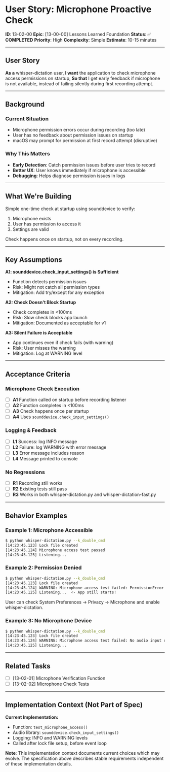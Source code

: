 # User Story: Microphone Proactive Check

**ID**: 13-02-00
**Epic**: [13-00-00] Lessons Learned Foundation
**Status**: ✅ **COMPLETED**
**Priority**: High
**Complexity**: Simple
**Estimate**: 10-15 minutes

---

## User Story

**As a** whisper-dictation user,
**I want** the application to check microphone access permissions on startup,
**So that** I get early feedback if microphone is not available, instead of failing silently during first recording attempt.

---

## Background

### Current Situation
- Microphone permission errors occur during recording (too late)
- User has no feedback about permission issues on startup
- macOS may prompt for permission at first record attempt (disruptive)

### Why This Matters
- **Early Detection**: Catch permission issues before user tries to record
- **Better UX**: User knows immediately if microphone is accessible
- **Debugging**: Helps diagnose permission issues in logs

---

## What We're Building

Simple one-time check at startup using sounddevice to verify:
1. Microphone exists
2. User has permission to access it
3. Settings are valid

Check happens once on startup, not on every recording.

---

## Key Assumptions

**A1: sounddevice.check_input_settings() is Sufficient**
- Function detects permission issues
- Risk: Might not catch all permission types
- Mitigation: Add try/except for any exception

**A2: Check Doesn't Block Startup**
- Check completes in <100ms
- Risk: Slow check blocks app launch
- Mitigation: Documented as acceptable for v1

**A3: Silent Failure is Acceptable**
- App continues even if check fails (with warning)
- Risk: User misses the warning
- Mitigation: Log at WARNING level

---

## Acceptance Criteria

### Microphone Check Execution
- [ ] **A1** Function called on startup before recording listener
- [ ] **A2** Function completes in <100ms
- [ ] **A3** Check happens once per startup
- [ ] **A4** Uses `sounddevice.check_input_settings()`

### Logging & Feedback
- [ ] **L1** Success: log INFO message
- [ ] **L2** Failure: log WARNING with error message
- [ ] **L3** Error message includes reason
- [ ] **L4** Message printed to console

### No Regressions
- [ ] **R1** Recording still works
- [ ] **R2** Existing tests still pass
- [ ] **R3** Works in both whisper-dictation.py and whisper-dictation-fast.py

---

## Behavior Examples

### Example 1: Microphone Accessible
```bash
$ python whisper-dictation.py --k_double_cmd
[14:23:45.123] Lock file created
[14:23:45.124] Microphone access test passed
[14:23:45.125] Listening...
```

### Example 2: Permission Denied
```bash
$ python whisper-dictation.py --k_double_cmd
[14:23:45.123] Lock file created
[14:23:45.124] WARNING: Microphone access test failed: PermissionError: Access denied
[14:23:45.125] Listening...  <- App still starts!
```

User can check System Preferences → Privacy → Microphone and enable whisper-dictation.

### Example 3: No Microphone Device
```bash
$ python whisper-dictation.py --k_double_cmd
[14:23:45.123] Lock file created
[14:23:45.124] WARNING: Microphone access test failed: No audio input devices found
[14:23:45.125] Listening...
```

---

## Related Tasks

- [ ] [13-02-01] Microphone Verification Function
- [ ] [13-02-02] Microphone Check Tests

---

## Implementation Context (Not Part of Spec)

**Current Implementation:**
- Function: `test_microphone_access()`
- Audio library: `sounddevice.check_input_settings()`
- Logging: INFO and WARNING levels
- Called after lock file setup, before event loop

**Note**: This implementation context documents current choices which may evolve. The specification above describes stable requirements independent of these implementation details.
